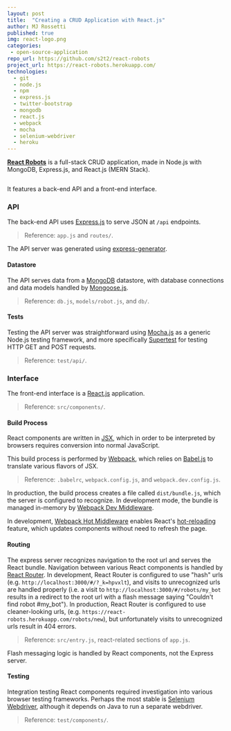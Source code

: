 ```yaml
---
layout: post
title:  "Creating a CRUD Application with React.js"
author: MJ Rossetti
published: true
img: react-logo.png
categories:
 - open-source-application
repo_url: https://github.com/s2t2/react-robots
project_url: https://react-robots.herokuapp.com/
technologies:
  - git
  - node.js
  - npm
  - express.js
  - twitter-bootstrap
  - mongodb
  - react.js
  - webpack
  - mocha
  - selenium-webdriver
  - heroku
---
```


**[React Robots](https://react-robots.herokuapp.com/)** is a full-stack CRUD application, made in Node.js with MongoDB, Express.js, and React.js (MERN Stack).

<img class="img-responsive" src="{{ site.base_url }}/assets/img/posts/react-robots-homepage.png" alt="">

It features a back-end API and a front-end interface.

### API

The back-end API uses [Express.js](http://expressjs.com/) to serve JSON at `/api` endpoints.

> Reference: `app.js` and `routes/`.

The API server was generated using [express-generator](https://expressjs.com/en/starter/generator.html).

#### Datastore

The API serves data from a [MongoDB](https://www.mongodb.com/) datastore, with database connections and data models handled by [Mongoose.js](https://github.com/Automattic/mongoose).

> Reference: `db.js`, `models/robot.js`, and `db/`.

#### Tests

Testing the API server was straightforward using [Mocha.js](https://mochajs.org/) as a generic Node.js testing framework, and more specifically [Supertest](https://github.com/visionmedia/supertest) for testing HTTP GET and POST requests.

> Reference: `test/api/`.

### Interface

The front-end interface is a [React.js](https://github.com/facebook/react) application.

> Reference: `src/components/`.

#### Build Process

React components are written in [JSX](https://jsx.github.io/), which in order to be interpreted by browsers requires conversion into normal JavaScript.

This build process is performed by [Webpack](https://github.com/webpack/webpack), which relies on [Babel.js](https://babeljs.io/) to translate various flavors of JSX.

> Reference: `.babelrc`, `webpack.config.js`, and `webpack.dev.config.js`.

In production, the build process creates a file called `dist/bundle.js`, which the server is configured to recognize. In development mode, the bundle is managed in-memory by [Webpack Dev Middleware](https://github.com/webpack/webpack-dev-middleware).

In development, [Webpack Hot Middleware](https://github.com/glenjamin/webpack-hot-middleware) enables React's [hot-reloading](https://facebook.github.io/react-native/blog/2016/03/24/introducing-hot-reloading.html) feature, which updates components without need to refresh the page.

#### Routing

The express server recognizes navigation to the root url and serves the React bundle. Navigation between various React components is handled by [React Router](https://github.com/ReactTraining/react-router).
  In development, React Router is configured to use "hash" urls (e.g. `http://localhost:3000/#/?_k=hpvxlt`), and visits to unrecognized urls are handled properly (i.e. a visit to `http://localhost:3000/#/robots/my_bot` results in a redirect to the root url with a flash message saying "Couldn't find robot #my_bot").
  In production, React Router is configured to use cleaner-looking urls, (e.g. `https://react-robots.herokuapp.com/robots/new`), but unfortunately visits to unrecognized urls result in 404 errors.

> Reference: `src/entry.js`, react-related sections of `app.js`.

Flash messaging logic is handled by React components, not the Express server.

#### Testing

Integration testing React components required investigation into various browser testing frameworks. Perhaps the most stable is [Selenium Webdriver](http://www.seleniumhq.org/projects/webdriver/), although it depends on Java to run a separate webdriver.

> Reference: `test/components/`.
